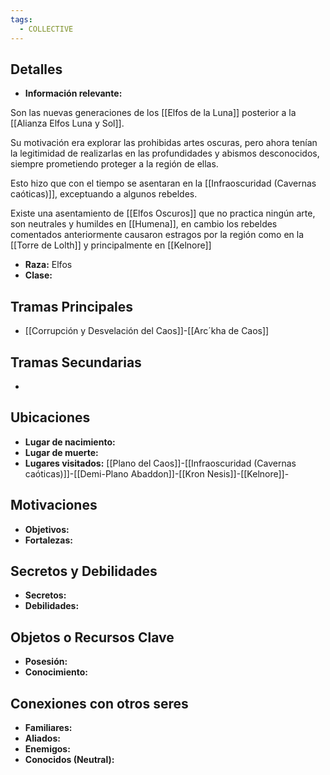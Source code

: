 ```yaml
---
tags:
  - COLLECTIVE
---
```

## Detalles
- **Información relevante:**

Son las nuevas generaciones de los [[Elfos de la Luna]] posterior a la [[Alianza Elfos Luna y Sol]].

Su motivación era explorar las prohibidas artes oscuras, pero ahora tenían la legitimidad de realizarlas en las profundidades y abismos desconocidos, siempre prometiendo proteger a la región de ellas.

Esto hizo que con el tiempo se asentaran en la [[Infraoscuridad (Cavernas caóticas)]], exceptuando a algunos rebeldes.

Existe una asentamiento de [[Elfos Oscuros]] que no practica ningún arte, son neutrales y humildes en [[Humena]], en cambio los rebeldes comentados anteriormente causaron estragos por la región como en la [[Torre de Lolth]] y principalmente en [[Kelnore]]

- **Raza:** Elfos
- **Clase:**

## Tramas Principales
- [[Corrupción y Desvelación del Caos]]-[[Arc´kha de Caos]]

## Tramas Secundarias
- 

## Ubicaciones
- **Lugar de nacimiento:**
- **Lugar de muerte:**
- **Lugares visitados:** [[Plano del Caos]]-[[Infraoscuridad (Cavernas caóticas)]]-[[Demi-Plano Abaddon]]-[[Kron Nesis]]-[[Kelnore]]-

## Motivaciones
- **Objetivos:**
- **Fortalezas:**

## Secretos y Debilidades 
- **Secretos:**
- **Debilidades:**

## Objetos o Recursos Clave
- **Posesión:**
- **Conocimiento:**

## Conexiones con otros seres
- **Familiares:**
- **Aliados:** 
- **Enemigos:** 
- **Conocidos (Neutral):**